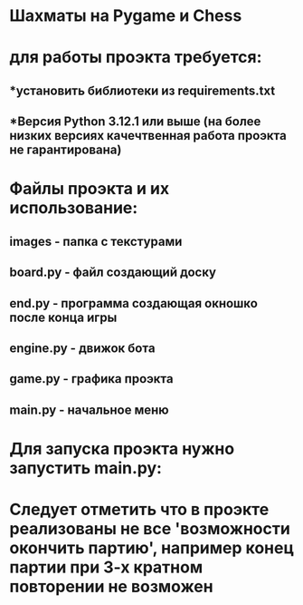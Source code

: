 # Шахматы на Pygame и Chess

# для работы проэкта требуется:
## *установить библиотеки из requirements.txt
## *Версия Python 3.12.1 или выше (на более низких версиях качечтвенная работа проэкта не гарантирована)

# Файлы проэкта и их использование:
## images - папка с текстурами
## board.py - файл создающий доску
## end.py - программа создающая окношко после конца игры
## engine.py - движок бота
## game.py - графика проэкта
## main.py - начальное меню

# Для запуска проэкта нужно запустить main.py:

# Следует отметить что в проэкте реализованы не все 'возможности окончить партию', например конец партии при 3-х кратном повторении не возможен

